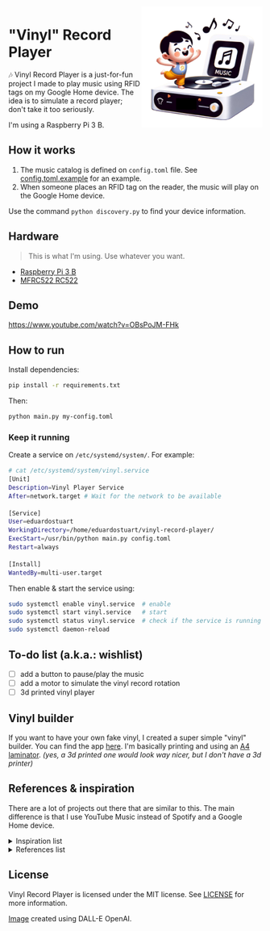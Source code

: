 <img src="./image.png" width="240" align="right" />

# "Vinyl" Record Player

🎶 Vinyl Record Player is a just-for-fun project I made to play music using RFID tags on my Google Home device. The idea is to simulate a record player; don't take it too seriously.

I'm using a Raspberry Pi 3 B.

## How it works

1. The music catalog is defined on `config.toml` file. See [config.toml.example](./config.toml.example) for an example.
2. When someone places an RFID tag on the reader, the music will play on the Google Home device.

Use the command `python discovery.py` to find your device information.

## Hardware

> This is what I'm using. Use whatever you want.

- [Raspberry Pi 3 B](https://www.raspberrypi.org/products/raspberry-pi-3-model-b/)
- [MFRC522 RC522](https://www.amazon.nl/-/en/dp/B09H6PLM1C?psc=1&ref=ppx_yo2ov_dt_b_product_details)

## Demo

https://www.youtube.com/watch?v=OBsPoJM-FHk

## How to run

Install dependencies:

```sh
pip install -r requirements.txt
```

Then:

```sh
python main.py my-config.toml
```

### Keep it running

Create a service on `/etc/systemd/system/`. For example:

```sh
# cat /etc/systemd/system/vinyl.service
[Unit]
Description=Vinyl Player Service
After=network.target # Wait for the network to be available

[Service]
User=eduardostuart
WorkingDirectory=/home/eduardostuart/vinyl-record-player/
ExecStart=/usr/bin/python main.py config.toml
Restart=always

[Install]
WantedBy=multi-user.target
```

Then enable & start the service using:

```sh
sudo systemctl enable vinyl.service  # enable
sudo systemctl start vinyl.service   # start
sudo systemctl status vinyl.service  # check if the service is running
sudo systemctl daemon-reload
```

## To-do list (a.k.a.: wishlist)

- [ ] add a button to pause/play the music
- [ ] add a motor to simulate the vinyl record rotation
- [ ] 3d printed vinyl player

## Vinyl builder

If you want to have your own fake vinyl, I created a super simple "vinyl" builder. You can find the app [here](./vinyl-builder). I'm basically printing and using an [A4 laminator](https://www.action.com/nl-nl/p/2554854/fichero-lamineerapparaat/). _(yes, a 3d printed one would look way nicer, but I don't have a 3d printer)_

## References & inspiration

There are a lot of projects out there that are similar to this. The main difference is that I use YouTube Music instead of Spotify and a Google Home device.

<details>
  <summary>Inspiration list</summary>

- [A Modern Day Record Player: RFID Technology & Spotify API by talaexe](https://talaexe.com/moderndayrecordplayer)
- [Automating My Morning Routine - Modern-Day Record Player by Uma Abu](https://www.youtube.com/watch?v=-pfpPQN2Vek&t=454s)
- [DIY RFID Jukebox - by Slopes Tech](https://www.youtube.com/watch?v=wtzMpPbsPb4)
- [TonUINO, DIE DIY Musikbox (nicht nur) für Kinder (Jukebox, Arduino, RFID, DFPlayer, MP3)
  by Thorsten Voß](https://www.youtube.com/watch?v=-WZEMqXRFg4)

</details>

<details>
  <summary>References list</summary>

- [RC522 RFID lezer aansluiten op een Raspberry Pi en uitlezen met Python](https://raspberrytips.nl/rc522-rfid-raspberry-pi-3/)
- [pychromecast from home-assistant](https://github.com/home-assistant-libs/pychromecast)

</details>

## License

Vinyl Record Player is licensed under the MIT license. See [LICENSE](LICENSE) for more information.

[Image](./image.png) created using DALL-E OpenAI.
